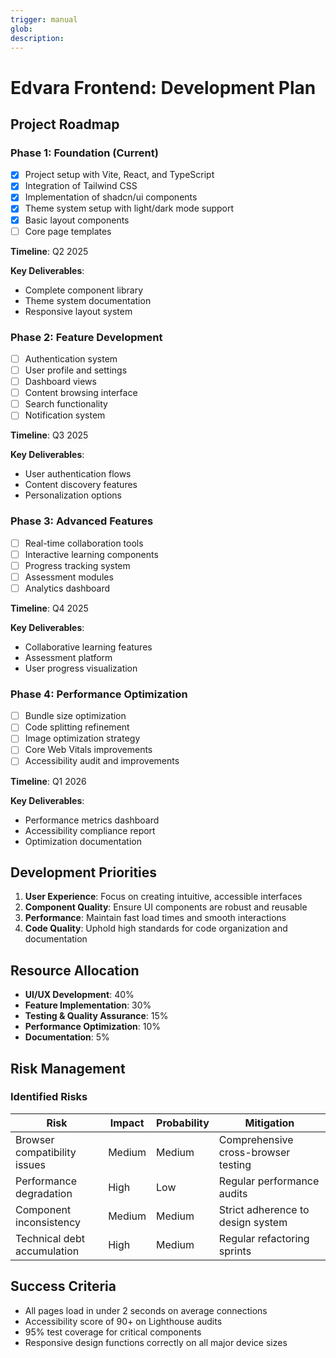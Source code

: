 ```yaml
---
trigger: manual
glob:
description:
---
```


# Edvara Frontend: Development Plan

## Project Roadmap

### Phase 1: Foundation (Current)

- [x] Project setup with Vite, React, and TypeScript
- [x] Integration of Tailwind CSS
- [x] Implementation of shadcn/ui components
- [x] Theme system setup with light/dark mode support
- [x] Basic layout components
- [ ] Core page templates

**Timeline**: Q2 2025

**Key Deliverables**:

- Complete component library
- Theme system documentation
- Responsive layout system

### Phase 2: Feature Development

- [ ] Authentication system
- [ ] User profile and settings
- [ ] Dashboard views
- [ ] Content browsing interface
- [ ] Search functionality
- [ ] Notification system

**Timeline**: Q3 2025

**Key Deliverables**:

- User authentication flows
- Content discovery features
- Personalization options

### Phase 3: Advanced Features

- [ ] Real-time collaboration tools
- [ ] Interactive learning components
- [ ] Progress tracking system
- [ ] Assessment modules
- [ ] Analytics dashboard

**Timeline**: Q4 2025

**Key Deliverables**:

- Collaborative learning features
- Assessment platform
- User progress visualization

### Phase 4: Performance Optimization

- [ ] Bundle size optimization
- [ ] Code splitting refinement
- [ ] Image optimization strategy
- [ ] Core Web Vitals improvements
- [ ] Accessibility audit and improvements

**Timeline**: Q1 2026

**Key Deliverables**:

- Performance metrics dashboard
- Accessibility compliance report
- Optimization documentation

## Development Priorities

1. **User Experience**: Focus on creating intuitive, accessible interfaces
2. **Component Quality**: Ensure UI components are robust and reusable
3. **Performance**: Maintain fast load times and smooth interactions
4. **Code Quality**: Uphold high standards for code organization and documentation

## Resource Allocation

- **UI/UX Development**: 40%
- **Feature Implementation**: 30%
- **Testing & Quality Assurance**: 15%
- **Performance Optimization**: 10%
- **Documentation**: 5%

## Risk Management

### Identified Risks

| Risk                         | Impact | Probability | Mitigation                          |
| ---------------------------- | ------ | ----------- | ----------------------------------- |
| Browser compatibility issues | Medium | Medium      | Comprehensive cross-browser testing |
| Performance degradation      | High   | Low         | Regular performance audits          |
| Component inconsistency      | Medium | Medium      | Strict adherence to design system   |
| Technical debt accumulation  | High   | Medium      | Regular refactoring sprints         |

## Success Criteria

- All pages load in under 2 seconds on average connections
- Accessibility score of 90+ on Lighthouse audits
- 95% test coverage for critical components
- Responsive design functions correctly on all major device sizes
